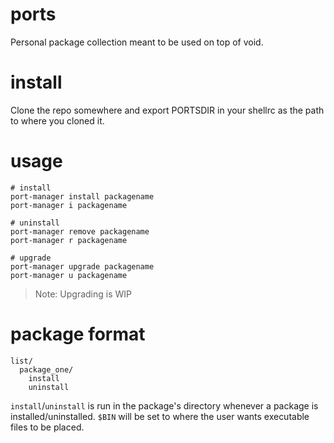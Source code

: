 # ports
Personal package collection meant to be used on top of void.
# install
Clone the repo somewhere and export PORTSDIR in your shellrc as the path to where you cloned it.
# usage
```
# install
port-manager install packagename
port-manager i packagename

# uninstall
port-manager remove packagename
port-manager r packagename

# upgrade
port-manager upgrade packagename
port-manager u packagename
```

> Note: Upgrading is WIP
# package format
```
list/
  package_one/
    install
    uninstall
```
`install`/`uninstall` is run in the package's directory whenever a package is installed/uninstalled. `$BIN` will be set to where the user wants executable files to be placed.
